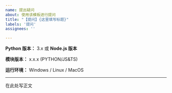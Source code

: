 ```yaml
---
name: 提出疑问
about: 使用该模板进行提问
title: "【提问】{这里填写标题}"
labels: '提问'
assignees: ''

---
```


**Python 版本：** 3.x 或 **Node.js 版本** 

**模块版本：** x.x.x (PYTHON/JS&TS)

**运行环境：** Windows / Linux / MacOS

---

在此处写正文
